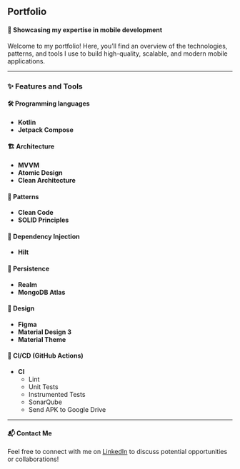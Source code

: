 ## Portfolio
#### 🚀 Showcasing my expertise in mobile development

Welcome to my portfolio! Here, you’ll find an overview of the technologies, patterns, and tools I use to build high-quality, scalable, and modern mobile applications.

---

### ✨ Features and Tools

#### 🛠 Programming languages
- **Kotlin**
- **Jetpack Compose**

#### 🏗 Architecture
- **MVVM**
- **Atomic Design**
- **Clean Architecture**

#### 📐 Patterns
- **Clean Code**
- **SOLID Principles**

#### 💉 Dependency Injection
- **Hilt**

#### 💾 Persistence
- **Realm**
- **MongoDB Atlas**

#### 🎨 Design
- **Figma**
- **Material Design 3**
- **Material Theme**

#### 🔄 CI/CD (GitHub Actions)
- **CI**
  - Lint
  - Unit Tests
  - Instrumented Tests
  - SonarQube
  - Send APK to Google Drive

---

#### 📬 Contact Me
Feel free to connect with me on [LinkedIn](https://www.linkedin.com/in/ronald-eduardo-otarola-sanchez-15512088) to discuss potential opportunities or collaborations!

